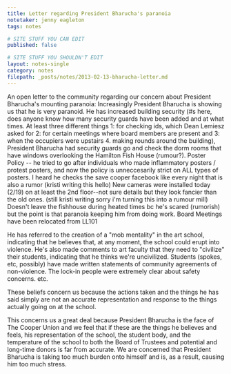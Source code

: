 ```yaml
---
title: Letter regarding President Bharucha's paranoia
notetaker: jenny eagleton
tags: notes

# SITE STUFF YOU CAN EDIT
published: false

# SITE STUFF YOU SHOULDN'T EDIT
layout: notes-single
category: notes
filepath: _posts/notes/2013-02-13-bharucha-letter.md
---
```


An open letter to the community regarding our concern about President Bharucha's mounting paranoia:
Increasingly President Bharucha is showing us that he is very paranoid. He has increased building security (#s here, does anyone know how many security guards have been added and at what times. At least three different things 1: for checking ids, which Dean Lemiesz asked for 2: for certain meetings where board members are present and 3: when the occupiers were upstairs 4. making rounds around the building), 
President Bharucha had security guards go and check the dorm rooms that have windows overlooking the Hamilton Fish House (rumour?).
Poster Policy -- he tried to go after individuals who made inflammatory posters / protest posters, and now the policy is unneccesarily strict on ALL types of posters.
I heard he checks the save cooper facebook like every night that is also a rumor (kristi writing this hello)
New cameras were installed today (2/19) on at least the 2nd floor--not sure details but they look fancier than the old ones. (still kristi writing sorry i'm turning this into a rumour mill)
Doesn't leave the fishhouse during heated times bc he's scared (rumorish) but the point is that paranoia keeping him from doing work.
Board Meetings have been relocated from LL101



He has referred to the creation of a "mob mentality" in the art school, indicating that he believes that, at any moment, the school could erupt into violence. He's also made comments to art faculty that they need to "civilize" their students, indicating that he thinks we're uncivilized. Students (spokes, etc, possibly) have made written statements of community agreements of non-violence. The lock-in people were extremely clear about safety concerns. etc. 

These beliefs concern us because the actions taken and the things he has said simply are not an accurate representation and response to the things actually going on at the school. 

This concerns us a great deal because President Bharucha is the face of The Cooper Union and we feel that if these are the things he believes and feels, his representation of the school, the student body, and the temperature of the school to both the Board of Trustees and potential and long-time donors is far from accurate. We are concerned that President Bharucha is taking too much burden onto himself and is, as a result, causing him too much stress.